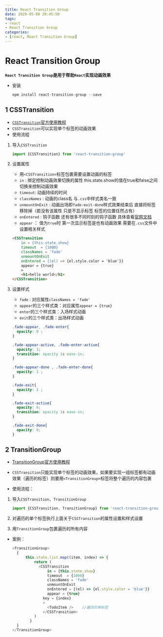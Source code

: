 ```yaml
---
title: React Transition Group
date: 2020-05-08 20:45:50
tags:
- react
- React Transition Group
categories:
- [react, React Transition Group]
---
```


# React Transition Group

**`React Transition Group`是用于帮助`React`实现动画效果**

* 安装

  ```js
  npm install react-transition-group --save
  ```

  

##  1 CSSTransition

* [`CSSTransition`官方使用教程]( http://reactcommunity.org/react-transition-group/css-transition )
* `CSSTransition`可以实现单个标签的动画效果
* 使用流程

1. 导入`CSSTrasition`

   ```js
   import {CSSTransition} from 'react-transition-group'
   ```

2. 设置属性

   * 用`<CSSTransition>`标签包裹需要设置动画的标签
   * `in` : 绑定控制动画效果切换的属性   this.state.show的值在true和false之间切换来控制动画效果
   * `timeout`: 动画持续的时间
   * `classNames` : 动画的class名  与`.css`中样式类名一致
   * `unmountOnExit` : 动画出场即`fade-exit-done`样式效果结束后  直接将标签移除掉（若没有该属性 只是不显示标签  标签的位置任然占有）
   * `onEntered` : 钩子函数  还有很多不同时刻的钩子函数  具体查看[官网文档](http://reactcommunity.org/react-transition-group/css-transition)
   * `appear` ： 值为`true`时  第一次显示标签是也有动画效果  需要在`.css`文件中设置相关样式

   ```html
   <CSSTransition
       in = {this.state.show}
       timeout  = {1000}
       classNames = 'fade'
       unmountOnExit
       onEntered = {(el) => {el.style.color = 'blue'}}
       appear = {true}
       >
       <h1>hello world</h1>
   </CSSTransition>
   ```

3. 设置样式

   * `fade` : 对应属性`classNames = 'fade'`
   * `appear`的三个样式类：对应属性`appear = {true}`
   * `enter`的三个样式类：入场样式动画
   * `exit`的三个样式类：出场样式动画

   ```css
   .fade-appear, .fade-enter{
     opacity: 0 ;
   }
   
   .fade-appear-active, .fade-enter-active{
     opacity: 1;
     transition: opacity 1s ease-in;
   } 
   
   .fade-appear-done , .fade-enter-done{
     opacity: 1 ;
   }
   
   .fade-exit{
     opacity: 1 ;
   }
   
   .fade-exit-active{
     opacity: 0;
     transition: opacity 1s ease-in;
   }
   
   .fade-exit-done{
     opacity: 0;
   }
   ```

##  2 TransitionGroup

* [TransitionGroup官方使用教程]( http://reactcommunity.org/react-transition-group/transition-group/ )
* `CSSTransition`只能实现单个标签的动画效果，如果要实现一组标签都有动画效果（遍历的标签）则要用`<TransitionGroup>`标签将整个遍历的内容包裹

* 使用流程：

1. 导入`CSSTransition, TransitionGroup`

   ```js
   import {CSSTransition, TransitionGroup} from 'react-transition-group'
   ```

2. 对遍历的单个标签执行上面关于`CSSTransition`的属性设置和样式设置

3. 用`TransitionGroup`包裹遍历的所有内容

* 案例：

  ```js
  <TransitionGroup>
  	{ 
      	this.state.list.map((item, index) => {  
            return ( 
              <CSSTransition
                  in = {this.state.show}
                  timeout  = {1000}
                  classNames = 'fade'
                  unmountOnExit
                  onEntered = {(el) => {el.style.color = 'blue'}}
                  appear = {true}
  				key = {index}
                >
                  <TodoItem />    //遍历的单标签
                </CSSTransition>
            )
          }
  	}
  </TransitionGroup>
  ```

  

